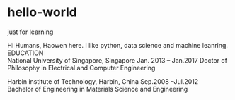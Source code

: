 # hello-world
just for learning

Hi Humans,
Haowen here. I like python, data science and machine leanring.
EDUCATION                                                            
National University of Singapore, Singapore Jan. 2013 – Jan.2017
Doctor of Philosophy in Electrical and Computer Engineering

Harbin institute of Technology, Harbin, China Sep.2008 –Jul.2012    
Bachelor of Engineering in Materials Science and Engineering
